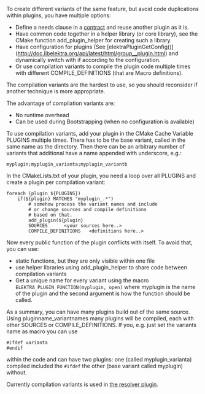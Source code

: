 To create different variants of the same feature, but avoid code
duplications within plugins, you have multiple options:
- Define a needs clause in a [contract](contract.md) and reuse another
  plugin as it is.
- Have common code together in a helper library (or core library),
  see the CMake function add_plugin_helper for creating such a library.
- Have configuration for plugins (See [elektraPluginGetConfig()]
  (http://doc.libelektra.org/api/latest/html/group__plugin.html)
  and dynamically switch with if according to the configuration.
- Or use compilation variants to compile the plugin code multiple
  times with different COMPILE_DEFINITIONS (that are Macro definitions).

The compilation variants are the hardest to use, so you should
reconsider if another technique is more appropriate.

The advantage of compilation variants are:
- No runtime overhead
- Can be used during Bootstrapping (when no configuration is available)

To use compilation variants, add your plugin in the CMake Cache
Variable PLUGINS multiple times. There has to be the base variant,
called in the same name as the directory.
Then there can be an arbitrary number of variants that additional
have a name appended with underscore, e.g.:

	myplugin;myplugin_varianta;myplugin_variantb

In the CMakeLists.txt of your plugin, you need a loop over all PLUGINS
and create a plugin per compilation variant:

	foreach (plugin ${PLUGINS})
		if(${plugin} MATCHES "myplugin_.*")
			# somehow process the variant names and include
			# or change sources and compile definitions
			# based on that.
			add_plugin(${plugin}
			SOURCES      <your sources here..>
			COMPILE_DEFINITIONS   <definitions here..>

Now every public function of the plugin conflicts with itself. To avoid
that, you can use:
- static functions, but they are only visible within one file
- use helper libraries using add_plugin_helper to share code
  between compilation variants
- Get a unique name for every variant using the macro
  ```ELEKTRA_PLUGIN_FUNCTION(myplugin, open)``` where myplugin is
  the name of the plugin and the second argument is how the function
  should be called.


As a summary, you can have many plugins build out of the same source.
Using pluginname_variantnames many plugins will be compiled, each
with other SOURCES or COMPILE_DEFINITIONS. If you, e.g. just set
the variants name as macro you can use

	#ifdef varianta
	#endif

within the code and can have two plugins: one (called myplugin_varianta)
compiled included the ```#ifdef``` the other (base variant called
myplugin) without.

Currently compilation variants is used in [the resolver
plugin](/src/plugins/resolver/resolver.c).
